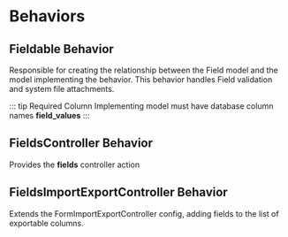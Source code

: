 # Behaviors

## Fieldable Behavior
Responsible for creating the relationship between the Field model and the model implementing the behavior.  This behavior handles Field validation and system file attachments.  

::: tip Required Column
Implementing model must have database column names **field_values**
:::

## FieldsController Behavior
Provides the **fields** controller action 

## FieldsImportExportController Behavior
Extends the FormImportExportController config, adding fields to the list of exportable columns. 